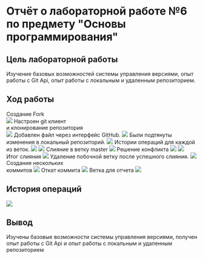 # Отчёт о лабораторной работе №6 по предмету "Основы программирования"
## Цель лабораторной работы
Изучение базовых возможностей системы
управления версиями, опыт работы с Git Api, опыт работы с локальным и
удаленным репозиторием.
## Ход работы
Cоздание Fork<br>
![](https://github.com/Timaa409/LR6/blob/Report/screenshot/%D0%A1%D0%BD%D0%B8%D0%BC%D0%BE%D0%BA%20%D1%8D%D0%BA%D1%80%D0%B0%D0%BD%D0%B0%202023-11-30%20213243.png)
Настроен git клиент<br> 
и клонирование репозитория<br>
![](https://github.com/Timaa409/LR6/blob/Report/screenshot/%D0%A1%D0%BD%D0%B8%D0%BC%D0%BE%D0%BA%20%D1%8D%D0%BA%D1%80%D0%B0%D0%BD%D0%B0%202023-11-30%20213839.png)
Добавлен файл через интерфейс GitHub.
![](https://github.com/Timaa409/LR6/blob/Report/screenshot/%D0%A1%D0%BD%D0%B8%D0%BC%D0%BE%D0%BA%20%D1%8D%D0%BA%D1%80%D0%B0%D0%BD%D0%B0%202023-11-30%20214013.png)
Были подтянуты изменения в
локальный репозиторий. 
![](https://github.com/Timaa409/LR6/blob/Report/screenshot/%D0%A1%D0%BD%D0%B8%D0%BC%D0%BE%D0%BA%20%D1%8D%D0%BA%D1%80%D0%B0%D0%BD%D0%B0%202023-11-30%20214048.png)
Истории операций для каждой из веток.
![](https://github.com/Timaa409/LR6/blob/Report/screenshot/%D0%A1%D0%BD%D0%B8%D0%BC%D0%BE%D0%BA%20%D1%8D%D0%BA%D1%80%D0%B0%D0%BD%D0%B0%202023-11-30%20214123.png)
![](https://github.com/Timaa409/LR6/blob/Report/screenshot/%D0%A1%D0%BD%D0%B8%D0%BC%D0%BE%D0%BA%20%D1%8D%D0%BA%D1%80%D0%B0%D0%BD%D0%B0%202023-11-30%20214245.png)
Cлияние в ветку master
![](https://github.com/Timaa409/LR6/blob/Report/screenshot/%D0%A1%D0%BD%D0%B8%D0%BC%D0%BE%D0%BA%20%D1%8D%D0%BA%D1%80%D0%B0%D0%BD%D0%B0%202023-11-30%20214411.png)
Решение конфликта
![](https://github.com/Timaa409/LR6/blob/Report/screenshot/%D0%A1%D0%BD%D0%B8%D0%BC%D0%BE%D0%BA%20%D1%8D%D0%BA%D1%80%D0%B0%D0%BD%D0%B0%202023-11-30%20214411.png)
![](https://github.com/Timaa409/LR6/blob/Report/screenshot/%D0%A1%D0%BD%D0%B8%D0%BC%D0%BE%D0%BA%20%D1%8D%D0%BA%D1%80%D0%B0%D0%BD%D0%B0%202023-11-30%20214519.png)
Итог слияния
![](https://github.com/Timaa409/LR6/blob/Report/screenshot/%D0%A1%D0%BD%D0%B8%D0%BC%D0%BE%D0%BA%20%D1%8D%D0%BA%D1%80%D0%B0%D0%BD%D0%B0%202023-11-30%20214719.png)
Удаление побочной ветку
после успешного слияния. 
![](https://github.com/Timaa409/LR6/blob/Report/screenshot/%D0%A1%D0%BD%D0%B8%D0%BC%D0%BE%D0%BA%20%D1%8D%D0%BA%D1%80%D0%B0%D0%BD%D0%B0%202023-11-30%20214922.png)<br>
Создание нескольких<br>
коммитов
![](https://github.com/Timaa409/LR6/blob/Report/screenshot/%D0%A1%D0%BD%D0%B8%D0%BC%D0%BE%D0%BA%20%D1%8D%D0%BA%D1%80%D0%B0%D0%BD%D0%B0%202023-11-30%20222304.png)
Откат коммита
![](https://github.com/Timaa409/LR6/blob/Report/screenshot/%D0%A1%D0%BD%D0%B8%D0%BC%D0%BE%D0%BA%20%D1%8D%D0%BA%D1%80%D0%B0%D0%BD%D0%B0%202023-11-30%20222357.png)
Ветка для отчета
![](https://github.com/Timaa409/LR6/blob/Report/screenshot/%D0%A1%D0%BD%D0%B8%D0%BC%D0%BE%D0%BA%20%D1%8D%D0%BA%D1%80%D0%B0%D0%BD%D0%B0%202023-11-30%20222606.png)
## История операций
![](https://github.com/Timaa409/LR6/blob/Report/screenshot/%D0%A1%D0%BD%D0%B8%D0%BC%D0%BE%D0%BA%20%D1%8D%D0%BA%D1%80%D0%B0%D0%BD%D0%B0%202023-11-30%20222625.png)
## Вывод
Изучены базовые возможности системы управления версиями, получен опыт работы с Git Api и опыт работы с локальным и удаленным репозиторием
